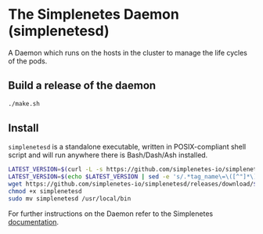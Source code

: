 # The Simplenetes Daemon (simplenetesd)
A Daemon which runs on the hosts in the cluster to manage the life cycles of the pods.

## Build a release of the daemon
```sh
./make.sh
```

## Install
`simplenetesd` is a standalone executable, written in POSIX-compliant shell script and will run anywhere there is Bash/Dash/Ash installed.

```sh
LATEST_VERSION=$(curl -L -s https://github.com/simplenetes-io/simplenetesd/releases/latest)
LATEST_VERSION=$(echo $LATEST_VERSION | sed -e 's/.*tag_name\=\([^"]*\)\&.*/\1/')
wget https://github.com/simplenetes-io/simplenetesd/releases/download/$LATEST_VERSION/simplenetesd
chmod +x simplenetesd
sudo mv simplenetesd /usr/local/bin
```

For further instructions on the Daemon refer to the Simplenetes [documentation](https://github.com/simplenetes-io/simplenetes/blob/master/doc/INSTALLING.md).
